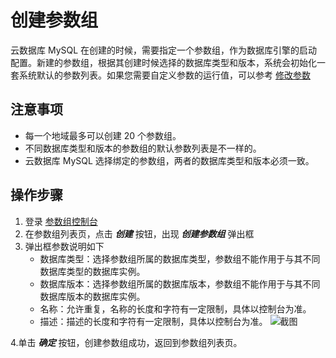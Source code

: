 # 创建参数组
云数据库 MySQL 在创建的时候，需要指定一个参数组，作为数据库引擎的启动配置。新建的参数组，根据其创建时候选择的数据库类型和版本，系统会初始化一套系统默认的参数列表。如果您需要自定义参数的运行值，可以参考 [修改参数](待补充)

## 注意事项
* 每一个地域最多可以创建 20 个参数组。
* 不同数据库类型和版本的参数组的默认参数列表是不一样的。
* 云数据库 MySQL 选择绑定的参数组，两者的数据库类型和版本必须一致。

## 操作步骤
1. 登录 [参数组控制台](https://rds-console.jdcloud.com/paramgroup/list)
2. 在参数组列表页，点击 ***创建*** 按钮，出现 ***创建参数组*** 弹出框
3. 弹出框参数说明如下
    * 数据库类型：选择参数组所属的数据库类型，参数组不能作用于与其不同数据库类型的数据库实例。
    * 数据库版本：选择参数组所属的数据库版本，参数组不能作用于与其不同数据库版本的数据库实例。
    * 名称：允许重复，名称的长度和字符有一定限制，具体以控制台为准。
    * 描述：描述的长度和字符有一定限制，具体以控制台为准。
    ![截图](待补充截图)

4.单击 ***确定*** 按钮，创建参数组成功，返回到参数组列表页。
